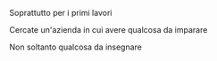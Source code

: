 <div>

Soprattutto per i primi lavori

</div>


<div class="fragment">

Cercate un'azienda in cui avere qualcosa da imparare

</div>

<div class="fragment">

Non soltanto qualcosa da insegnare

</div>


<aside class="notes">
</aside>
 